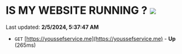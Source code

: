 # IS MY WEBSITE RUNNING ? [![](https://img.shields.io/static/v1?label=Sponsor&message=%E2%9D%A4&logo=GitHub&color=%23fe8e86)](https://github.com/sponsors/<username>)

Last updated: **2/5/2024, 5:37:47 AM**

- `GET` [https://youssefservice.me](https://youssefservice.me) - **Up** (265ms)
